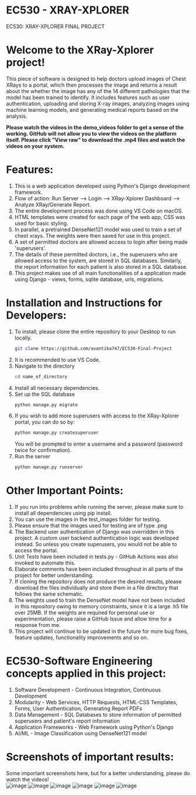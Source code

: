 # EC530 - XRAY-XPLORER
EC530: XRAY-XPLORER FINAL PROJECT

# Welcome to the XRay-Xplorer project!

This piece of software is designed to help doctors upload images of Chest XRays to a portal, which then processes the image and returns a result about the whether the image has any of the 14 different pathologies that the model has been trained to identify. It includes features such as user authentication, uploading and storing X-ray images, analyzing images using machine learning models, and generating medical reports based on the analysis.

**Please watch the videos in the demo_videos folder to get a sense of the working. GitHub will not allow you to view the videos on the platform itself. Please click "View raw" to download the .mp4 files and watch the videos on your system.**

# Features:
1. This is a web application developed using Python's Django development framework.
2. Flow of action: Run Server --> Login --> XRay-Xplorer Dashboard --> Analyze XRay/Generate Report.
3. The entire development process was done using VS Code on macOS.
4. HTML templates were created for each page of the web app, CSS was used for basic styling.
5. In parallel, a pretrained DenseNet121 model was used to train a set of chest xrays. The weights were then saved for use in this project.
6. A set of permitted doctors are allowed access to login after being made 'superusers'.
7. The details of these permitted doctors, i.e., the superusers who are allowed access to the system, are stored in SQL databases. Similarly, the report information for each patient is also stored in a SQL database. 
8. This project makes use of all main functionalities of a application made using Django - views, forms, sqlite database, urls, migrations. 


# Installation and Instructions for Developers: 
1. To install, please clone the entire repository to your Desktop to run locally.
   ```bash
   git clone https://github.com/avantika747/EC530-Final-Project
   ```
2. It is recommended to use VS Code.
3. Navigate to the directory 
   ```bash
   cd name_of_directory
   ```
4. Install all necessary dependencies.
5. Set up the SQL database
   ```bash
   python manage.py migrate
   ```
7. If you wish to add more superusers with access to the XRay-Xplorer portal, you can do so by:
   ```bash
   python manage.py createsuperuser
   ```
   You will be prompted to enter a username and a password (password twice for confirmation).
9. Run the server
   ```bash
   python manage.py runserver
   ```

# Other Important Points:
1. If you run into problems while running the server, please make sure to install all dependencies using pip install.
2. You can use the images in the test_images folder for testing.
3. Please ensure that the images used for testing are of type .png
4. The Backend user authentication of Django was overridden in this project. A custom user backend authentication logic was developed instead. So unless you create superusers, you would not be able to access the portal.
5. Unit Tests have been included in tests.py - GitHub Actions was also invoked to automate this.
6. Elaborate comments have been included throughout in all parts of the project for better understanding.
7. If cloning the repository does not produce the desired results, please download the files individually and store them in a file directory that follows the same schematic.
8. The weights used to train the DenseNet model have not been included in this repository owing to memory constraints, since it is a large .h5 file over 25MB. If the weights are required for personal use or experimentation, please raise a GitHub Issue and allow time for a response from me.
9. This project will continue to be updated in the future for more bug fixes, feature updates, functionality improvements and so on. 


# EC530-Software Engineering concepts applied in this project:
1. Software Development - Continuous Integration, Continuous Development
2. Modularity - Web Services, HTTP Requests, HTML-CSS Templates, Forms, User Authentication, Generating Report PDFs
3. Data Management - SQL Databases to store information of permitted superusers and patient's report information
4. Application Frameworks - Web Framework using Python's Django
5. AI/ML - Image Classification using DenseNet121 model


# Screenshots of important results:
Some important screenshots here, but for a better understanding, please do watch the videos!
<br>
![image](https://github.com/avantika747/EC530-Final-Project/assets/66120758/b0706287-ab0d-444a-947f-d163fb04a5ab)
![image](https://github.com/avantika747/EC530-Final-Project/assets/66120758/fde6d8a3-4316-4571-a233-a2464b668aba)
![image](https://github.com/avantika747/EC530-Final-Project/assets/66120758/4e3e4136-022f-487d-a581-2a9a50746918)
![image](https://github.com/avantika747/EC530-Final-Project/assets/66120758/30c8e2f8-eb7f-483c-9632-119d95a81281)
![image](https://github.com/avantika747/EC530-Final-Project/assets/66120758/2cd3509e-9bf3-48b6-bdf3-51ececaf9e94)
![image](https://github.com/avantika747/EC530-Final-Project/assets/66120758/0dd3ab83-a04a-444b-87aa-0150f0dc974d)



























